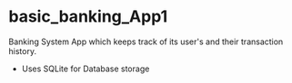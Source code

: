 # basic_banking_App1

Banking System App which keeps track of its user's and their transaction history.
* Uses SQLite for Database storage
 
